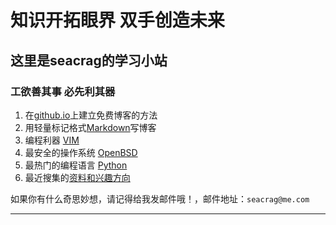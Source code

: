 # 知识开拓眼界 双手创造未来 #
## 这里是seacrag的学习小站 ##


### 工欲善其事 必先利其器 ###

1. 在[github.io](/docs/githubdoc.md)上建立免费博客的方法
2. 用轻量标记格式[Markdown](/docs/Markdowndoc.md)写博客
3. 编程利器 [VIM](/docs/VIMdoc.md)
4. 最安全的操作系统 [OpenBSD](/docs/openbsddoc.md)
5. 最热门的编程语言 [Python](/docs/pythondoc.md)
6. 最近搜集的[资料和兴趣方向](/docs/think.md)


如果你有什么奇思妙想，请记得给我发邮件哦！，邮件地址：`seacrag@me.com`

***
